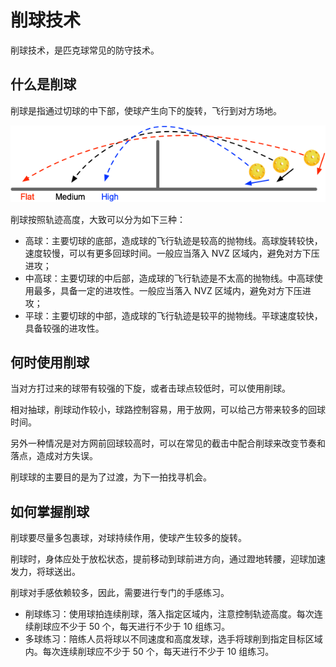 # 削球技术

削球技术，是匹克球常见的防守技术。

## 什么是削球

削球是指通过切球的中下部，使球产生向下的旋转，飞行到对方场地。

![三种削球线路](_images/chop-trajectory.png)

削球按照轨迹高度，大致可以分为如下三种：

* 高球：主要切球的底部，造成球的飞行轨迹是较高的抛物线。高球旋转较快，速度较慢，可以有更多回球时间。一般应当落入 NVZ 区域内，避免对方下压进攻；
* 中高球：主要切球的中后部，造成球的飞行轨迹是不太高的抛物线。中高球使用最多，具备一定的进攻性。一般应当落入 NVZ 区域内，避免对方下压进攻；
* 平球：主要切球的中部，造成球的飞行轨迹是较平的抛物线。平球速度较快，具备较强的进攻性。

## 何时使用削球

当对方打过来的球带有较强的下旋，或者击球点较低时，可以使用削球。

相对抽球，削球动作较小，球路控制容易，用于放网，可以给己方带来较多的回球时间。

另外一种情况是对方网前回球较高时，可以在常见的截击中配合削球来改变节奏和落点，造成对方失误。

削球球的主要目的是为了过渡，为下一拍找寻机会。

## 如何掌握削球

削球要尽量多包裹球，对球持续作用，使球产生较多的旋转。

削球时，身体应处于放松状态，提前移动到球前进方向，通过蹬地转腰，迎球加速发力，将球送出。

削球对手感依赖较多，因此，需要进行专门的手感练习。

* 削球练习：使用球拍连续削球，落入指定区域内，注意控制轨迹高度。每次连续削球应不少于 50 个，每天进行不少于 10 组练习。
* 多球练习：陪练人员将球以不同速度和高度发球，选手将球削到指定目标区域内。每次连续削球应不少于 50 个，每天进行不少于 10 组练习。

